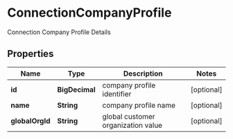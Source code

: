 

# ConnectionCompanyProfile

Connection Company Profile Details

## Properties

| Name | Type | Description | Notes |
|------------ | ------------- | ------------- | -------------|
|**id** | **BigDecimal** | company profile identifier |  [optional] |
|**name** | **String** | company profile name |  [optional] |
|**globalOrgId** | **String** | global customer organization value |  [optional] |



